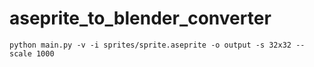 # aseprite_to_blender_converter

```python main.py -v -i sprites/sprite.aseprite -o output -s 32x32 --scale 1000```
